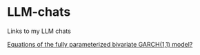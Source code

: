 # LLM-chats
Links to my LLM chats

[Equations of the fully parameterized bivariate GARCH(1,1) model?](https://chatgpt.com/share/67c8c558-21b0-8005-98f0-fa7e6f88cf5d)
